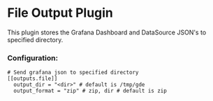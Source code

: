 # File Output Plugin

This plugin stores the Grafana Dashboard and DataSource JSON's to specified directory.

### Configuration:

```
# Send grafana json to specified directory
[[outputs.file]]
  output_dir = "<dir>" # default is /tmp/gde
  output_format = "zip" # zip, dir # default is zip
```